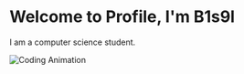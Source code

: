 # Welcome to Profile, I'm B1s9l
I am a computer science student.

![Coding Animation](https://i.pinimg.com/originals/d4/81/f3/d481f3c72e283309071f79e01b05c06d.gif)


